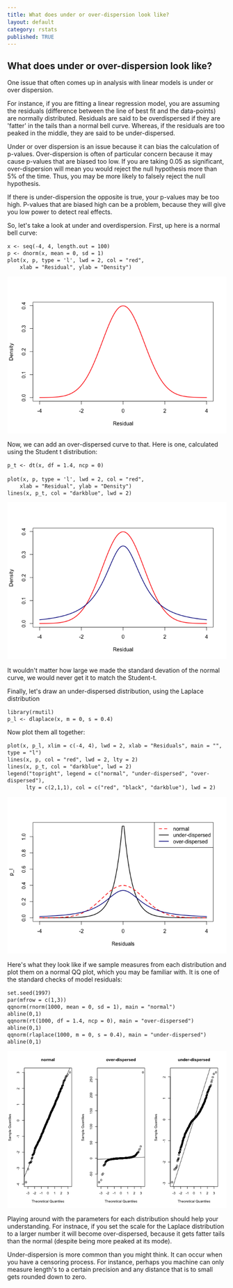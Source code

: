 ```yaml
---
title: What does under or over-dispersion look like?
layout: default
category: rstats
published: TRUE
---
```


What does under or over-dispersion look like?
---------------------------------------------

One issue that often comes up in analysis with linear models is under or
over dispersion.

For instance, if you are fitting a linear regression model, you are
assuming the residuals (difference between the line of best fit and the
data-points) are normally distributed. Residuals are said to be
overdispersed if they are 'fatter' in the tails than a normal bell
curve. Whereas, if the residuals are too peaked in the middle, they are
said to be under-dispersed.

Under or over dispersion is an issue because it can bias the calculation
of p-values. Over-dispersion is often of particular concern because it
may cause p-values that are biased too low. If you are taking 0.05 as
significant, over-dispersion will mean you would reject the null
hypothesis more than 5% of the time. Thus, you may be more likely to
falsely reject the null hypothesis.

If there is under-dispersion the opposite is true, your p-values may be
too high. P-values that are biased high can be a problem, because they
will give you low power to detect real effects.

So, let's take a look at under and overdispersion. First, up here is a
normal bell curve:

    x <- seq(-4, 4, length.out = 100)
    p <- dnorm(x, mean = 0, sd = 1)
    plot(x, p, type = 'l', lwd = 2, col = "red",
        xlab = "Residual", ylab = "Density")

![](/images/what-is-underdispersed_files/norm-dist-1.png)

Now, we can add an over-dispersed curve to that. Here is one, calculated
using the Student t distribution:

    p_t <- dt(x, df = 1.4, ncp = 0)

    plot(x, p, type = 'l', lwd = 2, col = "red",
        xlab = "Residual", ylab = "Density")
    lines(x, p_t, col = "darkblue", lwd = 2)

![](/images/what-is-underdispersed_files/norm-t-dist-1.png)

It wouldn't matter how large we made the standard devation of the normal
curve, we would never get it to match the Student-t.

Finally, let's draw an under-dispersed distribution, using the Laplace
distribution

    library(rmutil)
    p_l <- dlaplace(x, m = 0, s = 0.4)

Now plot them all together:

    plot(x, p_l, xlim = c(-4, 4), lwd = 2, xlab = "Residuals", main = "", type = "l")
    lines(x, p, col = "red", lwd = 2, lty = 2)
    lines(x, p_t, col = "darkblue", lwd = 2)
    legend("topright", legend = c("normal", "under-dispersed", "over-dispersed"),
          lty = c(2,1,1), col = c("red", "black", "darkblue"), lwd = 2)

![](/images/what-is-underdispersed_files/norm-t-laplace-dist-1.png)

Here's what they look like if we sample measures from each distribution
and plot them on a normal QQ plot, which you may be familiar with. It is
one of the standard checks of model residuals:

    set.seed(1997)
    par(mfrow = c(1,3))
    qqnorm(rnorm(1000, mean = 0, sd = 1), main = "normal")
    abline(0,1)
    qqnorm(rt(1000, df = 1.4, ncp = 0), main = "over-dispersed")
    abline(0,1)
    qqnorm(rlaplace(1000, m = 0, s = 0.4), main = "under-dispersed")
    abline(0,1)

![](/images/what-is-underdispersed_files/qqplots-dispersion-1.png)

Playing around with the parameters for each distribution should help
your understanding. For instnace, if you set the scale for the Laplace
distribution to a larger number it will become over-dispersed, because
it gets fatter tails than the normal (despite being more peaked at its
mode).

Under-dispersion is more common than you might think. It can occur when
you have a censoring process. For instance, perhaps you machine can only
measure length's to a certain precision and any distance that is to
small gets rounded down to zero.

